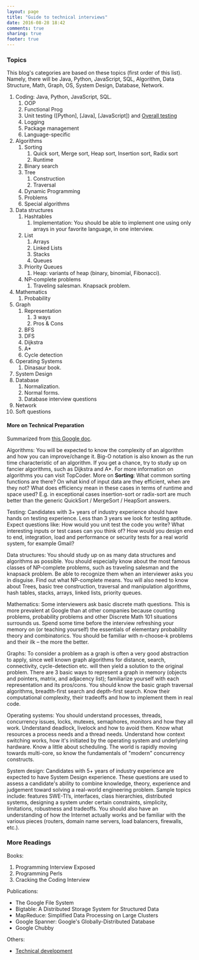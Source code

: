 ```yaml
---
layout: page
title: "Guide to technical interviews"
date: 2016-08-28 18:42
comments: true
sharing: true
footer: true
---
```


### Topics

This blog's categories are based on these topics (first order of this list).
Namely, there will be Java, Python, JavaScript, SQL, Algorithm, Data Structure, Math, Graph, OS, System Design, Database, Network.

1. Coding: Java, Python, JavaScript, SQL.
    1. OOP
    2. Functional Prog
    3. Unit testing ([Python], [Java], [JavaScript]) and [Overall testing](/blog/2016/09/02/tutorial-test-driven-development/)
    4. Logging
    4. Package management
    5. Language-specific
2. Algorithms
    1. Sorting
        1. Quick sort, Merge sort, Heap sort, Insertion sort, Radix sort
        6. Runtime
    2. Binary search
    3. Tree
        1. Construction
        2. Traversal
    4. Dynamic Programming
    5. Problems
    6. Special algorithms
3. Data structures
    1. Hashtables
        1. Implementation: You should be able to implement one using only arrays in your favorite language, in one interview.
    2. List
        1. Arrays
        2. Linked Lists
        3. Stacks
        4. Queues
    3. Priority Queues
        1. Heap: variants of heap (binary, binomial, Fibonacci).
    4. NP-complete problems
        1. Traveling salesman. Knapsack problem.
4. Mathematics
    1. Probability
5. Graph
    1. Representation
        1. 3 ways
        2. Pros & Cons
    2. BFS
    3. DFS
    4. Dijkstra
    5. A*
    6. Cycle detection
6. Operating Systems
    1. Dinasaur book.
7. System Design
8. Database
    1. Normalization.
    2. Normal forms.
    3. Database interview questions
9. Network
10. Soft questions

#### More on Technical Preparation

Summarized from [this Google doc](https://docs.google.com/presentation/d/1_6c6eu1oaDcJeKGcu43wtal8OeFNL6xMmmoSiDt9l5A/edit?pref=2&pli=1#slide=id.gcb7e7ef4e_478_71).

Algorithms: You will be expected to know the complexity of an algorithm and how you can improve/change it. 
Big-O notation is also known as the run time characteristic of an algorithm. 
If you get a chance, try to study up on fancier algorithms, such as Dijkstra and A*. 
For more information on algorithms you can visit TopCoder. 
More on **Sorting**: What common sorting functions are there? On what kind of input data are they efficient, when are they not? What does efficiency mean in these cases in terms of runtime and space used? E.g. in exceptional cases insertion-sort or radix-sort are much better than the generic QuickSort / MergeSort / HeapSort answers.

Testing: Candidates with 3+ years of industry experience should have hands on testing experience. 
Less than 3 years we look for testing aptitude. 
Expect questions like: How would you unit test the code you write? 
What interesting inputs or test cases can you think of? 
How would you design end to end, integration, load and performance or security tests for a real world system, for example Gmail?

Data structures: You should study up on as many data structures and algorithms as possible. You should especially know about the most famous classes of NP-complete problems, such as traveling salesman and the knapsack problem. Be able to recognize them when an interviewer asks you in disguise. Find out what NP-complete means. You will also need to know about Trees,  basic tree construction, traversal and manipulation algorithms, hash tables, stacks, arrays, linked lists, priority queues.

Mathematics: Some interviewers ask basic discrete math questions. This is more prevalent at Google than at other companies because counting problems, probability problems and other Discrete Math 101 situations surrounds us. Spend some time before the interview refreshing your memory on (or teaching yourself) the essentials of elementary probability theory and combinatorics. You should be familiar with n-choose-k problems and their ilk – the more the better.

Graphs: To consider a problem as a graph is often a very good abstraction to apply, since well known graph algorithms for distance, search, connectivity, cycle-detection etc. will then yield a solution to the original problem. There are 3 basic ways to represent a graph in memory (objects and pointers, matrix, and adjacency list); familiarize yourself with each representation and its pros/cons. You should know the basic graph traversal algorithms, breadth-first search and depth-first search. Know their computational complexity, their tradeoffs and how to implement them in real code.

Operating systems: You should understand processes, threads, concurrency issues, locks, mutexes, semaphores, monitors and how they all work. Understand deadlock, livelock and how to avoid them. Know what resources a process needs and a thread needs. Understand how context switching works, how it's initiated by the operating system and underlying hardware. Know a little about scheduling. The world is rapidly moving towards multi-core, so know the fundamentals of "modern" concurrency constructs.

System design: Candidates with 5+ years of industry experience are expected to have System Design experience. These questions are used to assess a candidate's ability to combine knowledge, theory, experience and judgement toward solving a real-world engineering problem.  Sample topics include: features SWE-TI’s, interfaces, class hierarchies, distributed systems, designing a system under certain constraints, simplicity, limitations, robustness and tradeoffs. You should also have an understanding of how the Internet actually works and be familiar with the various pieces (routers, domain name servers, load balancers, firewalls, etc.).


### More Readings

Books:

1. Programming Interview Exposed
2. Programming Perls
3. Cracking the Coding Interview

Publications:

* The Google File System
* Bigtable: A Distributed Storage System for Structured Data
* MapReduce: Simplified Data Processing on Large Clusters
* Google Spanner: Google's Globally-Distributed Database
* Google Chubby

Others:

* [Technical development](https://www.google.com/about/careers/students/guide-to-technical-development.html)
